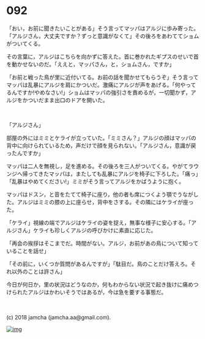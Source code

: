 # 092

「おい，お前に聞きたいことがある」そう言ってマッパはアルジに歩み寄った。「アルジさん，大丈夫ですか？ずっと意識がなくて」その後ろをあわててショムがついてくる。  

その言葉に，アルジはこちらを向かずに答えた。首に巻かれたギプスのせいで首を動かせないのだ。「ええと，マッパさん，と，ショムさん，ですか」  

「お前と戦った鳥が里に近付いてる。お前の話を聞かせてもらうぞ」そう言ってマッパは乱暴にアルジを肩にかついだ。激痛にアルジが声をあげる。「何やってるんですか!やめなさい!」ショムはマッパの強引さを責めるが，一切聞かず，アルジをかついだまま出口のドアを開いた。  

<br>  

「アルジさん」  

部屋の外にはミミとケライが立っていた。「ミミさん？」アルジの顔はマッパの背中に向けられているため，声だけで顔を見られない。「アルジさん，意識が戻ったんですか」  

マッパは二人を無視し，足を進める。その後ろを三人がついてくる。やがてラウンジへ帰ってきたマッパは，またしても乱暴にアルジを椅子に下ろした。「痛っ」「乱暴はやめてください!」ミミがそう言ってアルジをかばうように抱く。  

マッパはドスン，と音をたてて椅子に座り，他の者も席につくよう顎でうながした。アルジはミミの膝の上に座らせ，背中をさする。その隣にはケライが座った。  

「ケライ」視線の端でアルジはケライの姿を捉え，無事な様子に安心する。「アルジさん」ケライも珍しくアルジの呼びかけに素直に応じた。  

「再会の挨拶はそこまでだ。時間がない。アルジ，お前があの鳥について知っていることを話せ」  

「その前に，いくつか質問があるんですが」「駄目だ。鳥のことだけ答えろ。それ以外のことは許さん」  

今日が何日か，里の状況はどうなのか，何もわからない状況で起き抜けに痛めつけられたアルジはかわいそうではあるが，今は急を要する事態だ。  

<br>  
<br>  
(c) 2018 jamcha (jamcha.aa@gmail.com).  

[![img](http://i.creativecommons.org/l/by-nc-sa/4.0/88x31.png)](http://creativecommons.org/licenses/by-nc-sa/4.0/deed)